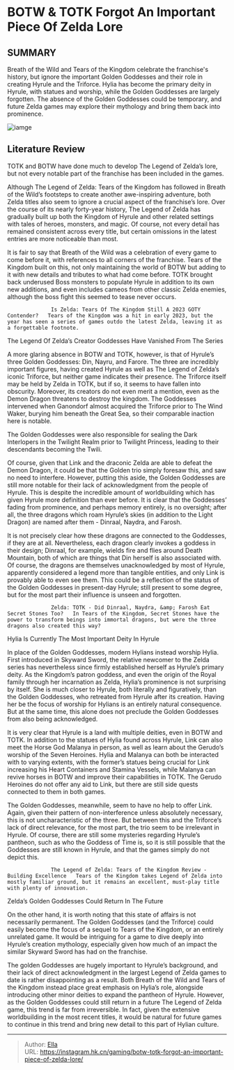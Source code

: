 # BOTW &amp; TOTK Forgot An Important Piece Of Zelda Lore


## SUMMARY 



  Breath of the Wild and Tears of the Kingdom celebrate the franchise&#39;s history, but ignore the important Golden Goddesses and their role in creating Hyrule and the Triforce.   Hylia has become the primary deity in Hyrule, with statues and worship, while the Golden Goddesses are largely forgotten.   The absence of the Golden Goddesses could be temporary, and future Zelda games may explore their mythology and bring them back into prominence.  

![iamge](https://static1.srcdn.com/wordpress/wp-content/uploads/2023/11/totk-princess-zelda-forgotten-temple.jpg)

## Literature Review

TOTK and BOTW have done much to develop The Legend of Zelda’s lore, but not every notable part of the franchise has been included in the games.




Although The Legend of Zelda: Tears of the Kingdom has followed in Breath of the Wild’s footsteps to create another awe-inspiring adventure, both Zelda titles also seem to ignore a crucial aspect of the franchise’s lore. Over the course of its nearly forty-year history, The Legend of Zelda has gradually built up both the Kingdom of Hyrule and other related settings with tales of heroes, monsters, and magic. Of course, not every detail has remained consistent across every title, but certain omissions in the latest entries are more noticeable than most.




It is fair to say that Breath of the Wild was a celebration of every game to come before it, with references to all corners of the franchise. Tears of the Kingdom built on this, not only maintaining the world of BOTW but adding to it with new details and tributes to what had come before. TOTK brought back underused Boss monsters to populate Hyrule in addition to its own new additions, and even includes cameos from other classic Zelda enemies, although the boss fight this seemed to tease never occurs.

                  Is Zelda: Tears Of The Kingdom Still A 2023 GOTY Contender?   Tears of the Kingdom was a hit in early 2023, but the year has seen a series of games outdo the latest Zelda, leaving it as a forgettable footnote.   


 The Legend Of Zelda’s Creator Goddesses Have Vanished From The Series 
          

A more glaring absence in BOTW and TOTK, however, is that of Hyrule’s three Golden Goddesses: Din, Nayru, and Farore. The three are incredibly important figures, having created Hyrule as well as The Legend of Zelda’s iconic Triforce, but neither game indicates their presence. The Triforce itself may be held by Zelda in TOTK, but if so, it seems to have fallen into obscurity. Moreover, its creators do not even merit a mention, even as the Demon Dragon threatens to destroy the kingdom. The Goddesses intervened when Ganondorf almost acquired the Triforce prior to The Wind Waker, burying him beneath the Great Sea, so their comparable inaction here is notable.






The Golden Goddesses were also responsible for sealing the Dark Interlopers in the Twilight Realm prior to Twilight Princess, leading to their descendants becoming the Twili.




Of course, given that Link and the draconic Zelda are able to defeat the Demon Dragon, it could be that the Golden trio simply foresaw this, and saw no need to interfere. However, putting this aside, the Golden Goddesses are still more notable for their lack of acknowledgment from the people of Hyrule. This is despite the incredible amount of worldbuilding which has given Hyrule more definition than ever before. It is clear that the Goddesses’ fading from prominence, and perhaps memory entirely, is no oversight; after all, the three dragons which roam Hyrule’s skies (in addition to the Light Dragon) are named after them - Dinraal, Naydra, and Farosh.

It is not precisely clear how these dragons are connected to the Goddesses, if they are at all. Nevertheless, each dragon clearly invokes a goddess in their design; Dinraal, for example, wields fire and flies around Death Mountain, both of which are things that Din herself is also associated with. Of course, the dragons are themselves unacknowledged by most of Hyrule, apparently considered a legend more than tangible entities, and only Link is provably able to even see them. This could be a reflection of the status of the Golden Goddesses in present-day Hyrule; still present to some degree, but for the most part their influence is unseen and forgotten.




                  Zelda: TOTK - Did Dinraal, Naydra, &amp; Farosh Eat Secret Stones Too?   In Tears of the Kingdom, Secret Stones have the power to transform beings into immortal dragons, but were the three dragons also created this way?   



 Hylia Is Currently The Most Important Deity In Hyrule 
          

In place of the Golden Goddesses, modern Hylians instead worship Hylia. First introduced in Skyward Sword, the relative newcomer to the Zelda series has nevertheless since firmly established herself as Hyrule’s primary deity. As the Kingdom’s patron goddess, and even the origin of the Royal family through her incarnation as Zelda, Hylia’s prominence is not surprising by itself. She is much closer to Hyrule, both literally and figuratively, than the Golden Goddesses, who retreated from Hyrule after its creation. Having her be the focus of worship for Hylians is an entirely natural consequence. But at the same time, this alone does not preclude the Golden Goddesses from also being acknowledged.




It is very clear that Hyrule is a land with multiple deities, even in BOTW and TOTK. In addition to the statues of Hylia found across Hyrule, Link can also meet the Horse God Malanya in person, as well as learn about the Gerudo’s worship of the Seven Heroines. Hylia and Malanya can both be interacted with to varying extents, with the former’s statues being crucial for Link increasing his Heart Containers and Stamina Vessels, while Malanya can revive horses in BOTW and improve their capabilities in TOTK. The Gerudo Heroines do not offer any aid to Link, but there are still side quests connected to them in both games.

The Golden Goddesses, meanwhile, seem to have no help to offer Link. Again, given their pattern of non-interference unless absolutely necessary, this is not uncharacteristic of the three. But between this and the Triforce’s lack of direct relevance, for the most part, the trio seem to be irrelevant in Hyrule. Of course, there are still some mysteries regarding Hyrule’s pantheon, such as who the Goddess of Time is, so it is still possible that the Goddesses are still known in Hyrule, and that the games simply do not depict this.




                  The Legend of Zelda: Tears of the Kingdom Review - Building Excellence   Tears of the Kingdom takes Legend of Zelda into mostly familiar ground, but it remains an excellent, must-play title with plenty of innovation.   



 Zelda’s Golden Goddesses Could Return In The Future 
         

On the other hand, it is worth noting that this state of affairs is not necessarily permanent. The Golden Goddesses (and the Triforce) could easily become the focus of a sequel to Tears of the Kingdom, or an entirely unrelated game. It would be intriguing for a game to dive deeply into Hyrule’s creation mythology, especially given how much of an impact the similar Skyward Sword has had on the franchise.

The golden Goddesses are hugely important to Hyrule’s background, and their lack of direct acknowledgment in the largest Legend of Zelda games to date is rather disappointing as a result. Both Breath of the Wild and Tears of the Kingdom instead place great emphasis on Hylia’s role, alongside introducing other minor deities to expand the pantheon of Hyrule. However, as the Golden Goddesses could still return in a future The Legend of Zelda game, this trend is far from irreversible. In fact, given the extensive worldbuilding in the most recent titles, it would be natural for future games to continue in this trend and bring new detail to this part of Hylian culture.






---

> Author: [Ella](https://instagram.hk.cn/)  
> URL: https://instagram.hk.cn/gaming/botw-totk-forgot-an-important-piece-of-zelda-lore/  

